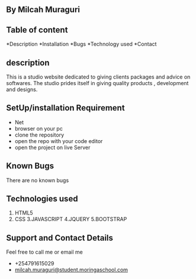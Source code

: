 ## By Milcah Muraguri

## Table of content
 *Description
 *Installation
 *Bugs
 *Technology used
 *Contact

## description
This is a studio website dedicated to giving clients packages and advice on softwares. The studio prides itself in giving quality products , development and designs.

## SetUp/installation Requirement
* Net
* browser on your pc
* clone the repository
* open the repo with your code editor
* open the project on live Server
## Known Bugs
There are no known bugs 

## Technologies used
1. HTML5
2. CSS
3.JAVASCRIPT
4.JQUERY
5.BOOTSTRAP
## Support and Contact Details
Feel free to call me or email me 
* +254791615029
* milcah.muraguri@student.moringaschool.com